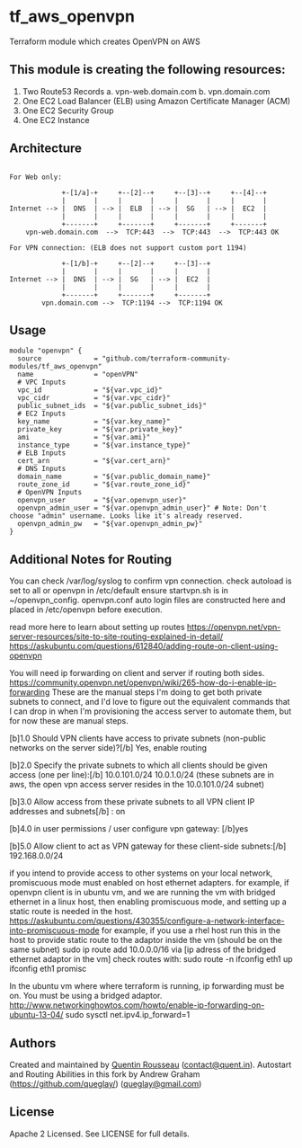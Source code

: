 # tf_aws_openvpn

Terraform module which creates OpenVPN on AWS

## This module is creating the following resources:

1. Two Route53 Records
  a. vpn-web.domain.com
  b. vpn.domain.com
2. One EC2 Load Balancer (ELB) using Amazon Certificate Manager (ACM)
3. One EC2 Security Group
4. One EC2 Instance

## Architecture

```plain

For Web only:

             +-[1/a]-+     +--[2]--+     +--[3]--+     +--[4]--+
             |       |     |       |     |       |     |       |
Internet --> |  DNS  | --> |  ELB  | --> |  SG   | --> |  EC2  |
             |       |     |       |     |       |     |       |
             +-------+     +-------+     +-------+     +-------+
    vpn-web.domain.com  -->  TCP:443  -->  TCP:443  -->  TCP:443 OK

For VPN connection: (ELB does not support custom port 1194)

             +-[1/b]-+     +--[2]--+     +--[3]--+
             |       |     |       |     |       |
Internet --> |  DNS  | --> |  SG   | --> |  EC2  |
             |       |     |       |     |       |
             +-------+     +-------+     +-------+
        vpn.domain.com -->  TCP:1194 -->  TCP:1194 OK
```

## Usage

```hcl
module "openvpn" {
  source             = "github.com/terraform-community-modules/tf_aws_openvpn"
  name               = "openVPN"
  # VPC Inputs
  vpc_id             = "${var.vpc_id}"
  vpc_cidr           = "${var.vpc_cidr}"
  public_subnet_ids  = "${var.public_subnet_ids}"
  # EC2 Inputs
  key_name           = "${var.key_name}"
  private_key        = "${var.private_key}"
  ami                = "${var.ami}"
  instance_type      = "${var.instance_type}"
  # ELB Inputs
  cert_arn           = "${var.cert_arn}"
  # DNS Inputs
  domain_name        = "${var.public_domain_name}"
  route_zone_id      = "${var.route_zone_id}"
  # OpenVPN Inputs
  openvpn_user       = "${var.openvpn_user}"
  openvpn_admin_user = "${var.openvpn_admin_user}" # Note: Don't choose "admin" username. Looks like it's already reserved.
  openvpn_admin_pw   = "${var.openvpn_admin_pw}"
}
```

## Additional Notes for Routing

You can check /var/log/syslog to confirm vpn connection.
check autoload is set to all or openvpn in /etc/default
ensure startvpn.sh is in ~/openvpn_config.  openvpn.conf auto login files are constructed here and placed in /etc/openvpn before execution.

read more here to learn about setting up routes
https://openvpn.net/vpn-server-resources/site-to-site-routing-explained-in-detail/
https://askubuntu.com/questions/612840/adding-route-on-client-using-openvpn

You will need ip forwarding on client and server if routing both sides.
https://community.openvpn.net/openvpn/wiki/265-how-do-i-enable-ip-forwarding
These are the manual steps I'm doing to get both private subnets to connect, and I'd love to figure out the equivalent commands that I can drop in when I'm provisioning the access server to automate them, but for now these are manual steps.

[b]1.0 Should VPN clients have access to private subnets
(non-public networks on the server side)?[/b]
Yes, enable routing

[b]2.0 Specify the private subnets to which all clients should be given access (one per line):[/b]
10.0.101.0/24
10.0.1.0/24
(these subnets are in aws, the open vpn access server resides in the 10.0.101.0/24 subnet)

[b]3.0 Allow access from these private subnets to all VPN client IP addresses and subnets[/b] : on

[b]4.0 in user permissions / user
configure vpn gateway:
[/b]yes

[b]5.0 Allow client to act as VPN gateway
for these client-side subnets:[/b]
192.168.0.0/24

if you intend to provide access to other systems on your local network, promiscuous mode must enabled on host ethernet adapters.  for example, if openvpn client is in ubuntu vm, and we are running the vm with bridged ethernet in a linux host, then enabling promiscuous mode, and setting up a static route is needed in the host.
https://askubuntu.com/questions/430355/configure-a-network-interface-into-promiscuous-mode
for example, if you use a rhel host run this in the host to provide static route to the adaptor inside the vm (should be on the same subnet)
  sudo ip route add 10.0.0.0/16 via [ip adress of the bridged ethernet adaptor in the vm]
check routes with:
   sudo route -n
  ifconfig eth1 up
  ifconfig eth1 promisc

In the ubuntu vm where where terraform is running, ip forwarding must be on.  You must be using a bridged adaptor.
http://www.networkinghowtos.com/howto/enable-ip-forwarding-on-ubuntu-13-04/
  sudo sysctl net.ipv4.ip_forward=1


## Authors

Created and maintained by [Quentin Rousseau](https://github.com/kwent) (contact@quent.in).
Autostart and Routing Abilities in this fork by Andrew Graham (https://github.com/queglay/) (queglay@gmail.com)

## License

Apache 2 Licensed. See LICENSE for full details.
